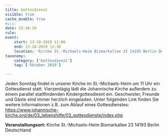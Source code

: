 ```yaml
---
title: Gottesdienst
visible: true
cache_enable: true
#ics: 
date: 13-10-19
rule: 
event:
	start: 13-10-2019 11:00
	end: 13-10-2019 11:30
	location: 'Kirche St.-Michaels-Heim Bismarkallee 23 14193 Berlin Deutschland'
taxonomy:
	category: ['Gottesdienst']
	tag: ['Oktober 2019']

---
```

Jeden Sonntag findet in unserer Kirche im St.-Michaels-Heim um 11 Uhr ein Gottesdienst statt. Vierzentägig lädt die Johannische Kirche außerdem zu einem parallel stattfindenden Kindergottesdiesnt ein. Geschwister, Freunde und Gäste sind immer herzlich eingeladen. 
Unter folgenden Link finden Sie weitere Informationen z.B. zum Ablauf eines Gottesdienstes: https://www.johannische-kirche.org/de/03_lebenshilfe/03_gottesdienste/index.php



**Veranstaltungsort:** Kirche St.-Michaels-Heim Bismarkallee 23 14193 Berlin Deutschland

